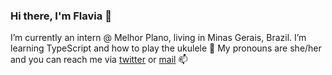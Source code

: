 ### Hi there, I'm Flavia 👋


I’m currently an intern @ Melhor Plano, living in Minas Gerais, Brazil. I’m learning TypeScript and how to play the ukulele 🌱  My pronouns are she/her and you can reach me via <a href="https://twitter.com/tweetsdafla">twitter</a> or <a href="mailto:flavianunesdev@gmail.com">mail</a> 📫




